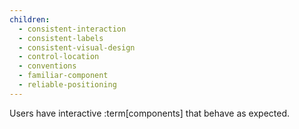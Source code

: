 ```yaml
---
children:
  - consistent-interaction
  - consistent-labels
  - consistent-visual-design
  - control-location
  - conventions
  - familiar-component
  - reliable-positioning
---
```


Users have interactive :term[components] that behave as expected.
